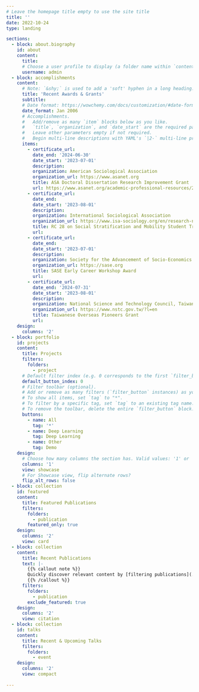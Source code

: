 ```yaml
---
# Leave the homepage title empty to use the site title
title: ''
date: 2022-10-24
type: landing

sections:
  - block: about.biography
    id: about
    content:
      title:
      # Choose a user profile to display (a folder name within `content/authors/`)
      username: admin
  - block: accomplishments
    content:
      # Note: `&shy;` is used to add a 'soft' hyphen in a long heading.
      title: 'Recent Awards & Grants'
      subtitle:
      # Date format: https://wowchemy.com/docs/customization/#date-format
      date_format: Jan 2006
      # Accomplishments.
      #   Add/remove as many `item` blocks below as you like.
      #   `title`, `organization`, and `date_start` are the required parameters.
      #   Leave other parameters empty if not required.
      #   Begin multi-line descriptions with YAML's `|2-` multi-line prefix.
      items:
        - certificate_url:
          date_end: '2024-06-30'
          date_start: '2023-07-01'
          description:
          organization: American Sociological Association
          organization_url: https://www.asanet.org
          title: ASA Doctoral Dissertation Research Improvement Grant
          url: https://www.asanet.org/academic-professional-resources/2023-asa-ddrig-recipients/
        - certificate_url:
          date_end:
          date_start: '2023-08-01'
          description:
          organization: International Sociological Association
          organization_url: https://www.isa-sociology.org/en/research-networks/research-committees/rc28-social-stratification/
          title: RC 28 on Social Stratification and Mobility Student Travel Award
          url:
        - certificate_url:
          date_end: 
          date_start: '2023-07-01'
          description: 
          organization: Society for the Advancement of Socio-Economics
          organization_url: https://sase.org
          title: SASE Early Career Workshop Award
          url: 
        - certificate_url:
          date_end: '2024-07-31'
          date_start: '2023-08-01'
          description: 
          organization: National Science and Technology Council, Taiwan 
          organization_url: https://www.nstc.gov.tw/?l=en
          title: Taiwanese Overseas Pioneers Grant
          url: 
    design:
      columns: '2'
  - block: portfolio
    id: projects
    content:
      title: Projects
      filters:
        folders:
          - project
      # Default filter index (e.g. 0 corresponds to the first `filter_button` instance below).
      default_button_index: 0
      # Filter toolbar (optional).
      # Add or remove as many filters (`filter_button` instances) as you like.
      # To show all items, set `tag` to "*".
      # To filter by a specific tag, set `tag` to an existing tag name.
      # To remove the toolbar, delete the entire `filter_button` block.
      buttons:
        - name: All
          tag: '*'
        - name: Deep Learning
          tag: Deep Learning
        - name: Other
          tag: Demo
    design:
      # Choose how many columns the section has. Valid values: '1' or '2'.
      columns: '1'
      view: showcase
      # For Showcase view, flip alternate rows?
      flip_alt_rows: false
  - block: collection
    id: featured
    content:
      title: Featured Publications
      filters:
        folders:
          - publication
        featured_only: true
    design:
      columns: '2'
      view: card
  - block: collection
    content:
      title: Recent Publications
      text: |-
        {{% callout note %}}
        Quickly discover relevant content by [filtering publications](./publication/).
        {{% /callout %}}
      filters:
        folders:
          - publication
        exclude_featured: true
    design:
      columns: '2'
      view: citation
  - block: collection
    id: talks
    content:
      title: Recent & Upcoming Talks
      filters:
        folders:
          - event
    design:
      columns: '2'
      view: compact
  
---
```

